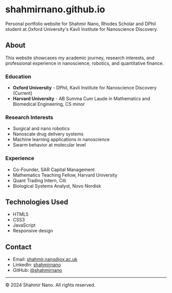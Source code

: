 # shahmirnano.github.io

Personal portfolio website for Shahmir Nano, Rhodes Scholar and DPhil student at Oxford University's Kavli Institute for Nanoscience Discovery.

## About

This website showcases my academic journey, research interests, and professional experience in nanoscience, robotics, and quantitative finance.

### Education
- **Oxford University** - DPhil, Kavli Institute for Nanoscience Discovery (Current)
- **Harvard University** - AB Summa Cum Laude in Mathematics and Biomedical Engineering, CS minor

### Research Interests
- Surgical and nano robotics
- Nanoscale drug delivery systems
- Machine learning applications in nanoscience
- Swarm behavior at molecular level

### Experience
- Co-Founder, SAR Capital Management
- Mathematics Teaching Fellow, Harvard University
- Quant Trading Intern, Citi
- Biological Systems Analyst, Novo Nordisk

## Technologies Used
- HTML5
- CSS3
- JavaScript
- Responsive design

## Contact
- Email: shahmir.nano@ox.ac.uk
- LinkedIn: [shahmirnano](https://www.linkedin.com/in/shahmirnano)
- GitHub: [@shahmirnano](https://github.com/shahmirnano)

---
© 2024 Shahmir Nano. All rights reserved.